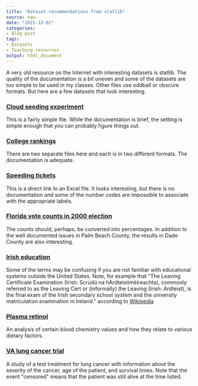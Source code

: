 ```yaml
---
title: "Dataset recommendations from statlib"
source: new
date: "2021-12-01"
categories:
- Blog post
tags:
- Datasets
- Teaching resources
output: html_document
---
```


A very old resource on the Internet with interesting datasets is statlib. The quality of the documentation is a bit uneven and some of the datasets are too simple to be used in my classes. Other files use oddball or obscure formats. But here are a few datasets that look interesting.

<!--more-->

### [Cloud seeding experiment][sta2]

This is a fairly simple file. While the documentation is brief, the setting is simple enough that you can probably figure things out.

### [College rankings][sta3]

There are two separate files here and each is in two different formats. The documentation is adequate.

### [Speeding tickets][sta4]

This is a direct link to an Excel file. It looks interesting, but there is no documentation and some of the number codes are impossible to associate with the appropriate labels.

### [Florida vote counts in 2000 election][sta5]

The counts should, perhaps, be converted into percentages. In addition to the well documented issues in Palm Beach County, the results in Dade County are also interesting.

### [Irish education][sta6]

Some of the terms may be confusing if you are not familiar with educational systems outside the United States. Note, for example that "The Leaving Certificate Examination (Irish: Scrúdú na hArdteistiméireachta), commonly referred to as the Leaving Cert or (informally) the Leaving (Irish: Ardteist), is the final exam of the Irish secondary school system and the university matriculation examination in Ireland." according to [Wikipedia][wik1]

### [Plasma retinol][sta7]

An analysis of certain blood chemistry values and how they relate to various dietary factors.

### [VA lung cancer trial][sta8]

A study of a test treatment for lung cancer with information about the severity of the cancer, age of the patient, and survival times. Note that the event "censored" means that the patient was still alive at the time listed.


[sta1]: http://lib.stat.cmu.edu/datasets/
[sta2]: http://lib.stat.cmu.edu/datasets/cloud
[sta3]: http://lib.stat.cmu.edu/datasets/colleges/
[sta4]: http://lib.stat.cmu.edu/datasets/EGViolatorsFinal.xls
[sta5]: http://lib.stat.cmu.edu/datasets/fl2000.txt
[sta6]: http://lib.stat.cmu.edu/datasets/irish.ed
[sta7]: http://lib.stat.cmu.edu/datasets/Plasma_Retinol
[sta8]: http://lib.stat.cmu.edu/datasets/veteran

[wik1]: https://en.wikipedia.org/wiki/Leaving_Certificate_(Ireland)
